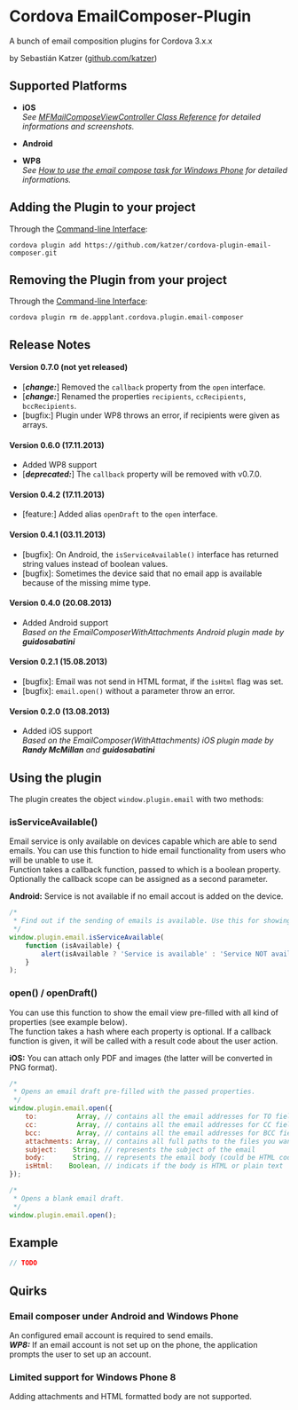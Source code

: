 Cordova EmailComposer-Plugin
====================

A bunch of email composition plugins for Cordova 3.x.x

by Sebastián Katzer ([github.com/katzer](https://github.com/katzer))

## Supported Platforms
- **iOS**<br>
*See [MFMailComposeViewController Class Reference](http://developer.apple.com/library/ios/documentation/MessageUI/Reference/MFMailComposeViewController_class/Reference/Reference.html) for detailed informations and screenshots.*

- **Android**

- **WP8**<br>
*See [How to use the email compose task for Windows Phone](http://msdn.microsoft.com/en-us/library/windowsphone/develop/hh394003.aspx) for detailed informations.*

## Adding the Plugin to your project
Through the [Command-line Interface](http://cordova.apache.org/docs/en/3.0.0/guide_cli_index.md.html#The%20Command-line%20Interface):
```
cordova plugin add https://github.com/katzer/cordova-plugin-email-composer.git
```

## Removing the Plugin from your project
Through the [Command-line Interface](http://cordova.apache.org/docs/en/3.0.0/guide_cli_index.md.html#The%20Command-line%20Interface):
```
cordova plugin rm de.appplant.cordova.plugin.email-composer
```

## Release Notes
#### Version 0.7.0 (not yet released)
- [***change:***] Removed the `callback` property from the `open` interface.
- [***change:***] Renamed the properties `recipients`, `ccRecipients`, `bccRecipients`.
- [bugfix:] Plugin under WP8 throws an error, if recipients were given as arrays.

#### Version 0.6.0 (17.11.2013)
- Added WP8 support
- [***deprecated:***] The `callback` property will be removed with v0.7.0.

#### Version 0.4.2 (17.11.2013)
- [feature:] Added alias `openDraft` to the `open` interface.

#### Version 0.4.1 (03.11.2013)
- [bugfix]: On Android, the `isServiceAvailable()` interface has returned string values instead of boolean values.
- [bugfix]: Sometimes the device said that no email app is available because of the missing mime type.

#### Version 0.4.0 (20.08.2013)
- Added Android support<br>
  *Based on the EmailComposerWithAttachments Android plugin made by* ***guidosabatini***

#### Version 0.2.1 (15.08.2013)
- [bugfix]: Email was not send in HTML format, if the `isHtml` flag was set.
- [bugfix]: `email.open()` without a parameter throw an error.

#### Version 0.2.0 (13.08.2013)
- Added iOS support<br>
  *Based on the EmailComposer(WithAttachments) iOS plugin made by* ***Randy McMillan*** *and* ***guidosabatini***

## Using the plugin
The plugin creates the object ```window.plugin.email``` with two methods:

### isServiceAvailable()
Email service is only available on devices capable which are able to send emails. You can use this function to hide email functionality from users who will be unable to use it.<br>
Function takes a callback function, passed to which is a boolean property. Optionally the callback scope can be assigned as a second parameter.

**Android:** Service is not available if no email accout is added on the device.

```javascript
/*
 * Find out if the sending of emails is available. Use this for showing/hiding email buttons.
 */
window.plugin.email.isServiceAvailable(
    function (isAvailable) {
        alert(isAvailable ? 'Service is available' : 'Service NOT available');
    }
);
```

### open() / openDraft()
You can use this function to show the email view pre-filled with all kind of properties (see example below).<br>
The function takes a hash where each property is optional. If a callback function is given, it will be called with a result code about the user action.

**iOS:** You can attach only PDF and images (the latter will be converted in PNG format).

```javascript
/*
 * Opens an email draft pre-filled with the passed properties.
 */
window.plugin.email.open({
    to:          Array, // contains all the email addresses for TO field
    cc:          Array, // contains all the email addresses for CC field
    bcc:         Array, // contains all the email addresses for BCC field
    attachments: Array, // contains all full paths to the files you want to attach
    subject:    String, // represents the subject of the email
    body:       String, // represents the email body (could be HTML code, in this case set isHtml to true)
    isHtml:    Boolean, // indicats if the body is HTML or plain text
});
```

```javascript
/*
 * Opens a blank email draft.
 */
window.plugin.email.open();
```

## Example
```javascript
// TODO
```

## Quirks

### Email composer under Android and Windows Phone
An configured email account is required to send emails.<br>
***WP8:*** If an email account is not set up on the phone, the application prompts the user to set up an account.

### Limited support for Windows Phone 8
Adding attachments and HTML formatted body are not supported.
